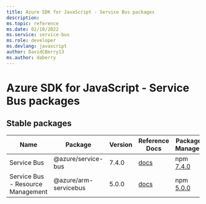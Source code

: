 ```yaml
---
title: Azure SDK for JavaScript - Service Bus packages
description: 
ms.topic: reference
ms.date: 02/10/2022
ms.service: service-bus
ms.role: developer
ms.devlang: javascript
author: DavidCBerry13
ms.author: daberry
---
```


# Azure SDK for JavaScript - Service Bus packages

## Stable packages

| Name                  | Package              | Version          | Reference Docs         | Package Manager                |
|-----------------------|----------------------|------------------|------------------------|--------------------------------|
| Service Bus | @azure/service-bus | 7.4.0 | [docs](/azure/javascript/sdk/sdk-demo2/service-bus/azure-service-bus/stable)  | npm [7.4.0](https://www.npmjs.com/package/%40azure%2Fservice-bus) |
| Service Bus - Resource Management | @azure/arm-servicebus | 5.0.0 | [docs](/azure/javascript/sdk/sdk-demo2/service-bus/azure-arm-servicebus/stable)  | npm [5.0.0](https://www.npmjs.com/package/%40azure%2Farm-servicebus) |
 

 


 